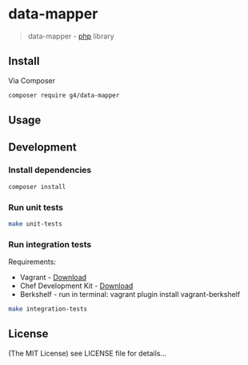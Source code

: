 data-mapper
======

> data-mapper - [php](http://php.net) library

## Install
Via Composer

```sh
composer require g4/data-mapper
```

## Usage

## Development

### Install dependencies

```sh
composer install
```

### Run unit tests

```sh
make unit-tests
```

### Run integration tests

Requirements:
* Vagrant - [Download](https://www.vagrantup.com/downloads.html)
* Chef Development Kit - [Download](https://downloads.chef.io/chefdk)
* Berkshelf - run in terminal: vagrant plugin install vagrant-berkshelf

```sh
make integration-tests
```

## License

(The MIT License)
see LICENSE file for details...
